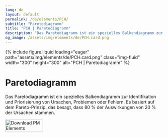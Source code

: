 ```yaml
---
lang: de
layout: default
permalink: /de/elements/PCH/
subtitle: "Paretodiagramm"
title: "PCH | Paretodiagramm"
description: "Das Paretodiagramm ist ein spezielles Balkendiagramm zur Identifikation und Priorisierung von Ursachen, Problemen oder Fehlern. Es basiert auf dem Pareto-Prinzip, das besagt, dass 80 % der Auswirkungen von 20 % der Ursachen stammen."
og_image: /assets/img/elements/de/PCH.card.png
---
```


{% include figure.liquid loading="eager" path="assets/img/elements/de/PCH.card.png" class="img-fluid" width="300" height="300" alt="PCH | Paretodiagramm" %}

# Paretodiagramm

Das Paretodiagramm ist ein spezielles Balkendiagramm zur Identifikation und Priorisierung von Ursachen, Problemen oder Fehlern. Es basiert auf dem Pareto-Prinzip, das besagt, dass 80 % der Auswirkungen von 20 % der Ursachen stammen.

<a href="https://apps.apple.com/app/apple-store/id6738084498?pt=127441684&ct=website&mt=8">
  <img src="{{ "assets/img/en/appstore.png" | relative_url }}" width="120" height="40" alt="Download PM Elements">
</a>
